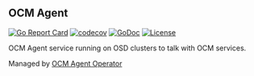 ## OCM Agent

[![Go Report Card](https://goreportcard.com/badge/github.com/openshift/ocm-agent)](https://goreportcard.com/report/github.com/openshift/ocm-agent)
[![codecov](https://codecov.io/gh/openshift/ocm-agent/branch/master/graph/badge.svg)](https://codecov.io/gh/openshift/ocm-agent)
[![GoDoc](https://godoc.org/github.com/openshift/ocm-agent?status.svg)](https://pkg.go.dev/mod/github.com/openshift/ocm-agent)
[![License](https://img.shields.io/:license-apache-blue.svg)](http://www.apache.org/licenses/LICENSE-2.0.html)

OCM Agent service running on OSD clusters to talk with OCM services.

Managed by [OCM Agent Operator](https://github.com/openshift/ocm-agent-operator)

